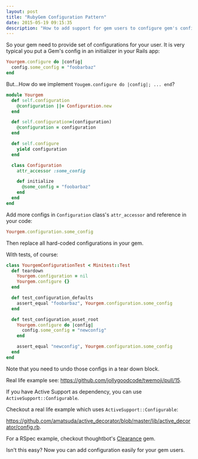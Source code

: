 ```yaml
---
layout: post
title: "RubyGem Configuration Pattern"
date: 2015-05-19 09:15:35
description: "How to add support for gem users to configure gem's configurations."
---
```


So your gem need to provide set of configurations for your user. It is very typical you put a Gem's config in an initializer in your Rails app:

```ruby
Yourgem.configure do |config|
  config.some_config = "foobarbaz"
end
```

But...How do we implement `Yougem.configure do |config|; ... end`?

```ruby
module Yourgem
  def self.configuration
    @configuration ||= Configuration.new
  end

  def self.configuration=(configuration)
    @configuration = configuration
  end

  def self.configure
    yield configuration
  end

  class Configuration
    attr_accessor :some_config

    def initialize
      @some_config = "foobarbaz"
    end
  end
end
```

Add more configs in `Configuration` class's `attr_accessor` and reference in your code:

```ruby
Yourgem.configuration.some_config
```

Then replace all hard-coded configurations in your gem.

With tests, of course:

```ruby
class YourgemConfigurationTest < Minitest::Test
  def teardown
    Yourgem.configuration = nil
    Yourgem.configure {}
  end

  def test_configuration_defaults
    assert_equal "foobarbaz", Yourgem.configuration.some_config
  end

  def test_configuration_asset_root
    Yourgem.configure do |config|
      config.some_config = "newconfig"
    end

    assert_equal "newconfig", Yourgem.configuration.some_config
  end
end
```

Note that you need to undo those configs in a tear down block.

Real life example see: https://github.com/jollygoodcode/twemoji/pull/15.

If you have Active Support as dependency, you can use `ActiveSupport::Configurable`.

Checkout a real life example which uses `ActiveSupport::Configurable`:

https://github.com/amatsuda/active_decorator/blob/master/lib/active_decorator/config.rb.

For a RSpec example, checkout thoughtbot's [Clearance](https://github.com/thoughtbot/clearance) gem.

Isn't this easy? Now you can add configuration easily for your gem users.
